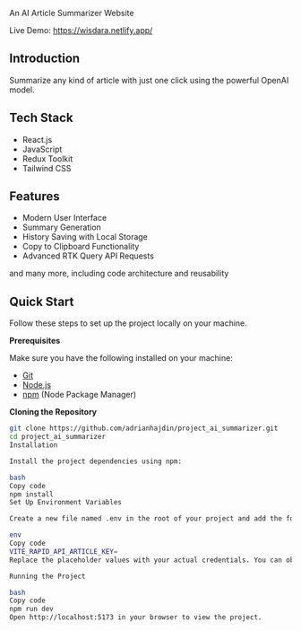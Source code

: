 An AI Article Summarizer Website


Live Demo: https://wisdara.netlify.app/

## Introduction

Summarize any kind of article with just one click using the powerful OpenAI model.

## Tech Stack

- React.js
- JavaScript
- Redux Toolkit
- Tailwind CSS

## Features

- Modern User Interface
- Summary Generation
- History Saving with Local Storage
- Copy to Clipboard Functionality
- Advanced RTK Query API Requests

and many more, including code architecture and reusability

## Quick Start

Follow these steps to set up the project locally on your machine.

**Prerequisites**

Make sure you have the following installed on your machine:

- [Git](https://git-scm.com/)
- [Node.js](https://nodejs.org/en)
- [npm](https://www.npmjs.com/) (Node Package Manager)

**Cloning the Repository**

```bash
git clone https://github.com/adrianhajdin/project_ai_summarizer.git
cd project_ai_summarizer
Installation

Install the project dependencies using npm:

bash
Copy code
npm install
Set Up Environment Variables

Create a new file named .env in the root of your project and add the following content:

env
Copy code
VITE_RAPID_API_ARTICLE_KEY=
Replace the placeholder values with your actual credentials. You can obtain these credentials by signing up on the Rapid API website.

Running the Project

bash
Copy code
npm run dev
Open http://localhost:5173 in your browser to view the project.
